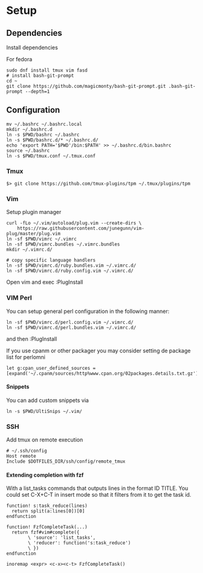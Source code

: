 # Setup

## Dependencies

Install dependencies

For fedora
```
sudo dnf install tmux vim fasd
# install bash-git-prompt
cd ~
git clone https://github.com/magicmonty/bash-git-prompt.git .bash-git-prompt --depth=1
```

## Configuration

```
mv ~/.bashrc ~/.bashrc.local
mkdir ~/.bashrc.d
ln -s $PWD/bashrc ~/.bashrc
ln -s $PWD/bashrc.d/* ~/.bashrc.d/
echo 'export PATH='$PWD'/bin:$PATH' >> ~/.bashrc.d/bin.bashrc
source ~/.bashrc
ln -s $PWD/tmux.conf ~/.tmux.conf
```
### Tmux

```
$> git clone https://github.com/tmux-plugins/tpm ~/.tmux/plugins/tpm
```

### Vim

Setup plugin manager

```
curl -fLo ~/.vim/autoload/plug.vim --create-dirs \
    https://raw.githubusercontent.com/junegunn/vim-plug/master/plug.vim
ln -sf $PWD/vimrc ~/.vimrc
ln -sf $PWD/vimrc.bundles ~/.vimrc.bundles
mkdir ~/.vimrc.d/

# copy specific language handlers
ln -sf $PWD/vimrc.d/ruby.bundles.vim ~/.vimrc.d/
ln -sf $PWD/vimrc.d/ruby.config.vim ~/.vimrc.d/
```

Open vim and exec :PlugInstall

### VIM Perl

You can setup general perl configuration in the following manner:

```
ln -sf $PWD/vimrc.d/perl.config.vim ~/.vimrc.d/
ln -sf $PWD/vimrc.d/perl.bundles.vim ~/.vimrc.d/
```

and then :PlugInstall

If you use cpanm or other packager you may consider setting de package list for perlomni

```
let g:cpan_user_defined_sources = [expand('~/.cpanm/sources/http%www.cpan.org/02packages.details.txt.gz')]
```

#### Snippets

You can add custom snippets via

```
ln -s $PWD/UltiSnips ~/.vim/

```

### SSH

Add tmux on remote execution

```
# ~/.ssh/config
Host remote
Include $DOTFILES_DIR/ssh/config/remote_tmux
```

#### Extending completion with fzf

With a list_tasks commands that outputs lines in the format ID TITLE.
You could set C-X+C-T in insert mode so that it filters from it to get
the task id.

```vim
function! s:task_reduce(lines)
  return split(a:lines[0])[0]
endfunction

function! FzfCompleteTask(...)
  return fzf#vim#complete({
        \ 'source': 'list_tasks',
        \ 'reducer': function('s:task_reduce')
        \ })
endfunction

inoremap <expr> <c-x><c-t> FzfCompleteTask()
```
